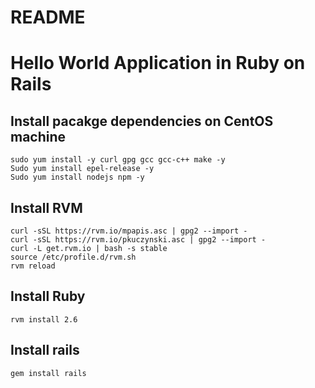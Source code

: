 # README

# Hello World Application in Ruby on Rails


## Install pacakge dependencies on CentOS machine
```
sudo yum install -y curl gpg gcc gcc-c++ make -y
Sudo yum install epel-release -y
Sudo yum install nodejs npm -y
```
## Install RVM
```
curl -sSL https://rvm.io/mpapis.asc | gpg2 --import -
curl -sSL https://rvm.io/pkuczynski.asc | gpg2 --import -
curl -L get.rvm.io | bash -s stable
source /etc/profile.d/rvm.sh
rvm reload
```

## Install Ruby
```
rvm install 2.6
```
## Install rails
```
gem install rails
```
